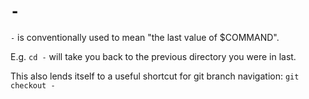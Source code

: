 # `-`

`-` is conventionally used to mean "the last value of $COMMAND".

E.g. `cd -` will take you back to the previous directory you were in last.

This also lends itself to a useful shortcut for git branch navigation:
`git checkout -`
